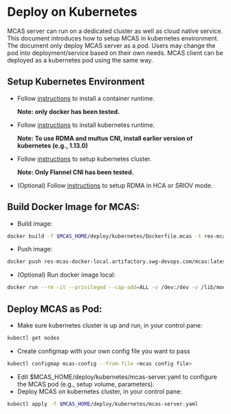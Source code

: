 # Deploy on Kubernetes

MCAS server can run on a dedicated cluster as well as cloud native service. This document introduces how to setup MCAS in kubernetes environment. The document only deploy MCAS server as a pod. Users may change the pod into deployment/service based on their own needs. MCAS client can be deployed as a kubernetes pod using the same way.

## Setup Kubernetes Environment
- Follow [instructions](https://kubernetes.io/docs/setup/production-environment/container-runtimes/) to install a container runtime.
  
  **Note: only docker has been tested.**

- Follow [instructions](https://kubernetes.io/docs/setup/production-environment/tools/kubeadm/install-kubeadm/) to install kubernetes runtime.
  
  **Note: To use RDMA and multus CNI, install earlier version of kubernetes (e.g., 1.13.0)**

- Follow [instructions](https://kubernetes.io/docs/setup/production-environment/tools/kubeadm/create-cluster-kubeadm/) to setup kubernetes cluster.
  
  **Note: Only Flannel CNI has been tested.**
  
- (Optional) Follow [instructions](https://github.com/Mellanox/k8s-rdma-sriov-dev-plugin) to setup RDMA in HCA or SRIOV mode.

## Build Docker Image for MCAS:
- Build image:
```bash
docker build -f $MCAS_HOME/deploy/kubernetes/Dockerfile.mcas -t res-mcas-docker-local.artifactory.swg-devops.com/mcas:latest $MCAS_HOME
  ```
- Push image:
```bash
docker push res-mcas-docker-local.artifactory.swg-devops.com/mcas:latest
```

- (Optional) Run docker image local:
```bash
docker run --rm -it --privileged --cap-add=ALL -v /dev:/dev -v /lib/modules:/lib/modules --net=host --device=/dev/infiniband/uverbs0 --device=/dev/infiniband/rdma_cm --ulimit memlock=-1 res-mcas-docker-local.artifactory.swg-devops.com/mcas:latest bash
```

## Deploy MCAS as Pod:
- Make sure kubernetes cluster is up and run, in your control pane:
```bash
kubectl get nodes
```
- Create configmap with your own config file you want to pass
```bash
kubectl configmap mcas-config --from-file <mcas config file>
```
- Edit $MCAS_HOME/deploy/kubernetes/mcas-server.yaml to configure the MCAS pod (e.g., setup volume, parameters).
- Deploy MCAS on kubernetes cluster, in your control pane:
```bash
kubectl apply -f $MCAS_HOME/deploy/kubernetes/mcas-server.yaml
```
